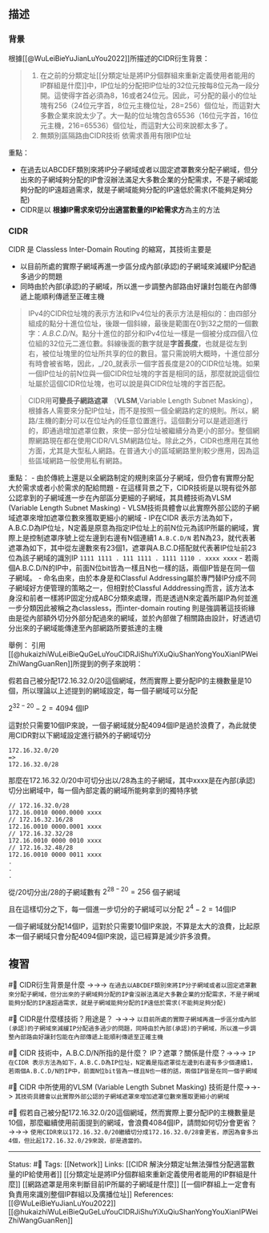## 描述
  
### 背景
根據[[@WuLeiBieYuJianLuYou2022]]所描述的CIDR衍生背景：
> 1.  在之前的分類定址[[分類定址是將IP分個群組來重新定義使用者能用的IP群組是什麼]]中，IP位址的分配把IP位址的32位元按每8位元為一段分開。這使得字首必須為8，16或者24位元。因此，可分配的最小的位址塊有256（24位元字首，8位元主機位址，28=256）個位址，而這對大多數企業來說太少了。大一點的位址塊包含65536（16位元字首，16位元主機，216=65536）個位址，而這對大公司來說都太多了。
> 2.  無類別區隔路由CIDR技術 依需求善用有限IP位址


重點：
- 在過去以ABCDEF類別來將IP分子網域或者以固定遮罩數來分配子網域，但分出來的子網域夠分配的IP會沒辦法滿足大多數企業的分配需求，不是子網域能夠分配的IP遠超過需求，就是子網域能夠分配的IP遠低於需求(不能夠足夠分配)
- CIDR是以 **根據IP需求來切分出適當數量的IP給需求方**為主的方法


### CIDR

CIDR 是 Classless Inter-Domain Routing 的縮寫，其技術主要是
- 以目前所處的實際子網域再進一步區分成內部(承認)的子網域來減緩IP分配過多過少的問題
- 同時由於內部(承認)的子網域，所以進一步調整內部路由好讓封包能在內部傳遞上能順利傳遞至正確主機

> IPv4的CIDR位址塊的表示方法和IPv4位址的表示方法是相似的：由四部分組成的點分十進位位址，後跟一個斜線，最後是範圍在0到32之間的一個數字：_A.B.C.D/N_。點分十進位的部分和IPv4位址一樣是一個被分成四個八位位組的32位元二進位數。斜線後面的數字就是**字首長度**，也就是從左到右，被位址塊里的位址所共享的位的數目。當只需說明大概時，十進位部分有時會被省略，因此，_/20_就表示一個字首長度是20的CIDR位址塊。如果一個IP位址的前N位與一個CIDR位址塊的字首是相同的話，那麼就說這個位址屬於這個CIDR位址塊，也可以說是與CIDR位址塊的字首匹配。


> CIDR用**可變長子網路遮罩** （**VLSM**,Variable Length Subnet Masking），根據各人需要來分配IP位址，而不是按照一個全網路約定的規則。所以，網路/主機的劃分可以在位址內的任意位置進行。這個劃分可以是遞迴進行的，即通過增加遮罩位數，來使一部分位址被繼續分為更小的部分。整個網際網路現在都在使用CIDR/VLSM網路位址。除此之外，CIDR也應用在其他方面，尤其是大型私人網路。在普通大小的區域網路里則較少應用，因為這些區域網路一般使用私有網路。

重點：
	- 由於傳統上還是以全網路制定的規則來區分子網域，但仍會有實際分配大於需求或者小於需求的配給問題
	- 在這樣背景之下，CIDR技術是以現有從外部公認拿到的子網域進一步在內部區分更細的子網域，其具體技術為VLSM (Variable Length Subnet Masking)
	- VLSM技術具體會以此實際外部公認的子網域遮罩來增加遮罩位數來獲取更細小的網域 
	- IP在CIDR 表示方法為如下，A.B.C.D為IP位址，N定義是原意為指定IP位址上的前N位元為該IP所屬的網域，實際上是控制遮罩序號上從左邊到右邊有N個連續1
	```
	A.B.C.D/N
	```
	若N為23，就代表著遮罩為如下，其中從左邊數來有23個1，遮罩與A.B.C.D搭配就代表著IP位址前23位為該子網域的識別IP
	```
	1111 1111 . 111 1111 . 1111 1110 . xxxx xxxx
	```
	- 若兩個A.B.C.D/N的IP中，前面N位bit皆為一樣且N也一樣的話，兩個IP皆是在同一個子網域。
	- 命名由來，由於本身是和Classful Addressing屬於專門替IP分成不同子網域好方便管理的策略之一，但相對於Classful Adddressing而言，該方法本身沒和前者一樣將IP固定分成ABC分類來處理，而是透過N來定義所屬IP為何並進一步分類因此被稱之為classless，而inter-domain routing 則是強調著這技術緣由是從內部額外切分外部分配過來的網域，並於內部做了相關路由設計，好透過切分出來的子網域能傳達至內部網路所要抵達的主機
	
舉例：
引用[[@hukaizhiWuLeiBieQuGeLuYouCIDRJiShuYiXuQiuShanYongYouXianIPWeiZhiWangGuanRen]]所提到的例子來說明：

假若自己被分配172.16.32.0/20這個網域，然而實際上要分配IP的主機數量是10個，所以理論以上述提到的網域設定，每一個子網域可以分配

$2^{32-20}-2 = 4094$ 個IP

這對於只需要10個IP來說，一個子網域就分配4094個IP是過於浪費了，為此就使用CIDR對以下網域設定進行額外的子網域切分
```
172.16.32.0/20
=> 
172.16.32.0/28
```

那麼在172.16.32.0/20中可切分出以/28為主的子網域，其中xxxx是在內部(承認)切分出網域中，每一個內部定義的網域所能夠拿到的獨特序號
```
// 172.16.32.0/28
172.16.0010 0000.0000 xxxx
// 172.16.32.16/28
172.16.0010 0000.0001 xxxx
// 172.16.32.32/28
172.16.0010 0000 0010 xxxx
// 172.16.32.48/28
172.16.0010 0000 0011 xxxx
.
.
.
```

從/20切分出/28的子網域數有
$2^{28-20} = 256$ 個子網域

且在這樣切分之下，每一個進一步切分的子網域可以分配
$2^{4} - 2 =14$個IP

一個子網域就分配14個IP，這對於只需要10個IP來說，不算是太大的浪費，比起原本一個子網域只會分配4094個IP來說，這已經算是減少許多浪費。
## 複習



#🧠 CIDR衍生背景是什麼 ->->-> `在過去以ABCDEF類別來將IP分子網域或者以固定遮罩數來分配子網域，但分出來的子網域夠分配的IP會沒辦法滿足大多數企業的分配需求，不是子網域能夠分配的IP遠超過需求，就是子網域能夠分配的IP遠低於需求(不能夠足夠分配)`
<!--SR:!2022-05-21,3,250-->

#🧠 CIDR是什麼樣技術？用途是？ ->->-> `以目前所處的實際子網域再進一步區分成內部(承認)的子網域來減緩IP分配過多過少的問題，同時由於內部(承認)的子網域，所以進一步調整內部路由好讓封包能在內部傳遞上能順利傳遞至正確主機`
<!--SR:!2022-05-19,1,230-->

#🧠 CIDR 技術中，A.B.C.D/N所指的是什麼？ IP？遮罩？關係是什麼？->->-> `IP在CIDR 表示方法為如下，A.B.C.D為IP位址，N定義是指遮罩從左邊到右邊有多少個連續1，若兩個A.B.C.D/N的IP中，前面N位bit皆為一樣且N也一樣的話，兩個IP皆是在同一個子網域`
<!--SR:!2022-05-21,3,250-->

#🧠 CIDR 中所使用的VLSM (Variable Length Subnet Masking) 技術是什麼->->-> `其技術具體會以此實際外部公認的子網域遮罩來增加遮罩位數來獲取更細小的網域`
<!--SR:!2022-05-21,3,250-->
	
#🧠 假若自己被分配172.16.32.0/20這個網域，然而實際上要分配IP的主機數量是10個，那麼繼續使用前面提到的網域，會浪費4084個IP，請問如何切分會更省？ ->->-> `使用CIDR來以172.16.32.0/20繼續切分成172.16.32.0/28會更省，原因為會多出4個，但比起172.16.32.0/29來說，卻是適當的。`
<!--SR:!2022-05-21,3,250-->
	
	
---
Status: #🌱 
Tags:
[[Network]]
Links:
[[CIDR 解決分類定址無法彈性分配適當數量的IP給使用者]]
[[分類定址是將IP分個群組來重新定義使用者能用的IP群組是什麼]]
[[網路遮罩是用來判斷目前IP所屬的子網域是什麼]]
[[一個IP群組上一定會有負責用來識別整個IP群組以及廣播位址]]
References:
[[@WuLeiBieYuJianLuYou2022]]
[[@hukaizhiWuLeiBieQuGeLuYouCIDRJiShuYiXuQiuShanYongYouXianIPWeiZhiWangGuanRen]]


